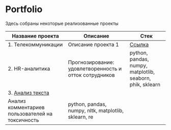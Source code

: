 # Portfolio
Здесь собраны некоторые реализованные проекты

| Название проекта | Описание | Стек |
|------------------|----------|--------|
|1. Телекоммуникации        | Описание проекта 1 | [Ссылка](https://example.com) |
|2. HR-аналитика     |  Прогнозирование: удовлетворенность и отток сотрудников | python, pandas, numpy, matplotlib, seaborn, phik, sklearn
|3. [Анализ текста](https://github.com/hundeadove/Portfolio/tree/main/Text%20Analysis)
| Анализ комментариев пользователей на токсичность | python, pandas, numpy, nltk, matplotlib, sklearn, re
